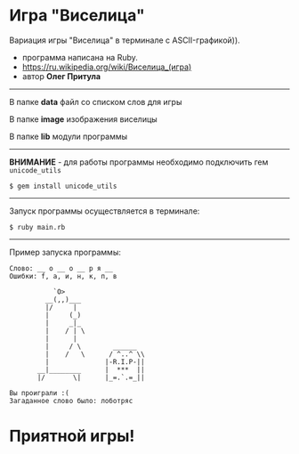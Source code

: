 # Игра "Виселица"
Вариация игры "Виселица" в терминале с ASCII-графикой)).
+ программа написана на Ruby.
+ https://ru.wikipedia.org/wiki/Виселица_(игра)
+ автор **Олег Притула**
***
В папке **data** файл со списком слов для игры

В папке **image** изображения виселицы

В папке **lib** модули программы
***
**ВНИМАНИЕ** - для работы программы необходимо подключить гем `unicode_utils`

    $ gem install unicode_utils
***
Запуск программы осуществляется в терминале:

    $ ruby main.rb
***
Пример запуска программы:

    Слово: __ о __ о __ р я __
    Ошибки: f, а, и, н, к, п, в

               `O>
             __(,,)___
             |/     |
             |     (_)
             |     _|_
             |    / | \
             |      |
             |     / \        ______
             |    /   \      / ^..^ \\
             |              |-R.I.P-||
           __|________      |  ***  ||
           |/       \|      |_=.`.=_||

    Вы проиграли :(
    Загаданное слово было: лоботряс

# Приятной игры!
